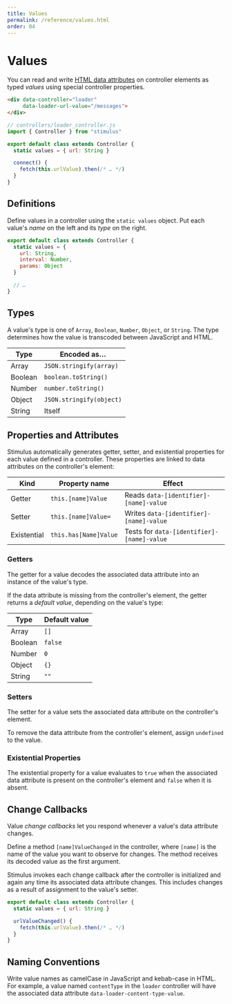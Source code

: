 ```yaml
---
title: Values
permalink: /reference/values.html
order: 04
---
```


# Values

You can read and write [HTML data attributes](https://developer.mozilla.org/en-US/docs/Web/HTML/Global_attributes/data-*) on controller elements as typed _values_ using special controller properties.

<meta data-controller="callout" data-callout-text-value="data-loader-url-value=&quot;/messages&quot;">

```html
<div data-controller="loader"
     data-loader-url-value="/messages">
</div>
```

<meta data-controller="callout" data-callout-text-value="static values = { url: String }">
<meta data-controller="callout" data-callout-text-value="this.urlValue">

```js
// controllers/loader_controller.js
import { Controller } from "stimulus"

export default class extends Controller {
  static values = { url: String }

  connect() {
    fetch(this.urlValue).then(/* … */)
  }
}
```

## Definitions

Define values in a controller using the `static values` object. Put each value's _name_ on the left and its _type_ on the right.

```js
export default class extends Controller {
  static values = {
    url: String,
    interval: Number,
    params: Object
  }

  // …
}
```

## Types

A value's type is one of `Array`, `Boolean`, `Number`, `Object`, or `String`. The type determines how the value is transcoded between JavaScript and HTML.

Type | Encoded as…
---- | -----------
Array | `JSON.stringify(array)`
Boolean | `boolean.toString()`
Number | `number.toString()`
Object | `JSON.stringify(object)`
String | Itself

## Properties and Attributes

Stimulus automatically generates getter, setter, and existential properties for each value defined in a controller. These properties are linked to data attributes on the controller's element:

Kind | Property name | Effect
---- | ------------- | ------
Getter | `this.[name]Value` | Reads `data-[identifier]-[name]-value`
Setter | `this.[name]Value=` | Writes `data-[identifier]-[name]-value`
Existential | `this.has[Name]Value` | Tests for `data-[identifier]-[name]-value`

### Getters

The getter for a value decodes the associated data attribute into an instance of the value's type.

If the data attribute is missing from the controller's element, the getter returns a _default value_, depending on the value's type:

Type | Default value
---- | -------------
Array | `[]`
Boolean | `false`
Number | `0`
Object | `{}`
String | `""`

### Setters

The setter for a value sets the associated data attribute on the controller's element.

To remove the data attribute from the controller's element, assign `undefined` to the value.

### Existential Properties

The existential property for a value evaluates to `true` when the associated data attribute is present on the controller's element and `false` when it is absent.

## Change Callbacks

Value _change callbacks_ let you respond whenever a value's data attribute changes.

Define a method `[name]ValueChanged` in the controller, where `[name]` is the name of the value you want to observe for changes. The method receives its decoded value as the first argument.

Stimulus invokes each change callback after the controller is initialized and again any time its associated data attribute changes. This includes changes as a result of assignment to the value's setter.

```js
export default class extends Controller {
  static values = { url: String }

  urlValueChanged() {
    fetch(this.urlValue).then(/* … */)
  }
}
```

## Naming Conventions

Write value names as camelCase in JavaScript and kebab-case in HTML. For example, a value named `contentType` in the `loader` controller will have the associated data attribute `data-loader-content-type-value`.
